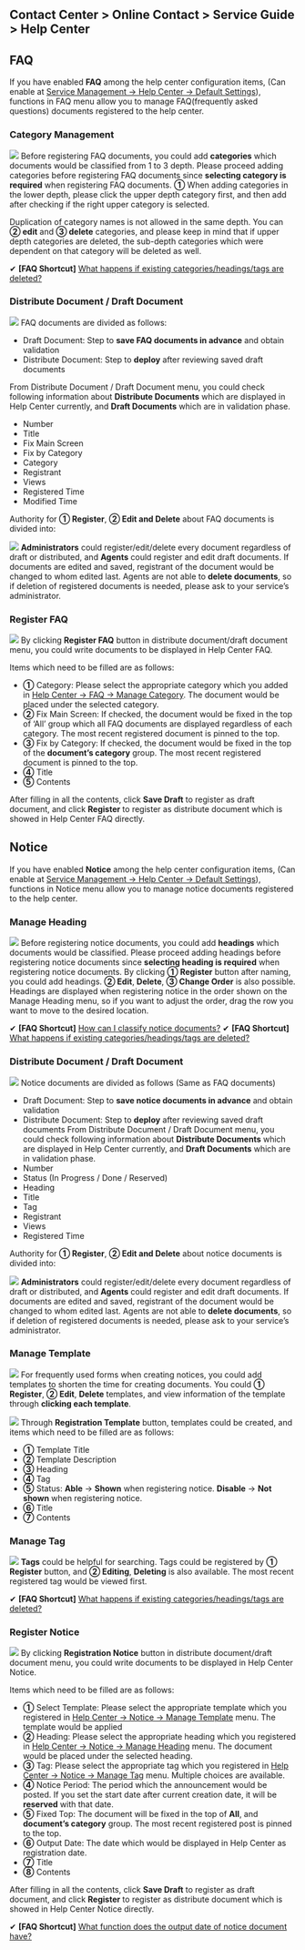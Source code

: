 ## Contact Center > Online Contact > Service Guide > Help Center

## FAQ
If you have enabled **FAQ** among the help center configuration items, (Can enable at [Service Management → Help Center → Default Settings](https://docs.toast.com/ko/Contact%20Center/ko/online-contact-guide-service-management/#_32)), functions in FAQ menu allow you to manage FAQ(frequently asked questions) documents registered to the help center. 


### Category Management
![](http://static.toastoven.net/prod_contact_center/3.1-(1).png)
Before registering FAQ documents, you could add **categories** which documents would be classified from 1 to 3 depth. Please proceed adding categories before registering FAQ documents since **selecting category is required** when registering FAQ documents. **①** When adding categories in the lower depth, please click the upper depth category first, and then add after checking if the right upper category is selected.

Duplication of category names is not allowed in the same depth.
You can **② edit** and **③ delete** categories, and please keep in mind that if upper depth categories are deleted, the sub-depth categories which were dependent on that category will be deleted as well.

✔ **\[FAQ Shortcut]** [What happens if existing categories/headings/tags are deleted?](https://nhn-contact.oc.toast.com/oc/hc/article/63/)


### Distribute Document / Draft Document
![](http://static.toastoven.net/prod_contact_center/3.1-(2).png)
FAQ documents are divided as follows:
- Draft Document: Step to **save FAQ documents in advance** and obtain validation
- Distribute Document: Step to **deploy** after reviewing saved draft documents

From Distribute Document / Draft Document menu, you could check following information about **Distribute Documents** which are displayed in Help Center currently, and **Draft Documents** which are in validation phase.
-	Number
-	Title
-	Fix Main Screen
-	Fix by Category
-	Category
-	Registrant
-	Views
-	Registered Time
-	Modified Time

Authority for **① Register**, **② Edit and Delete** about FAQ documents is divided into:

![](http://static.toastoven.net/prod_contact_center/3.1-(2)a.png)
**Administrators** could register/edit/delete every document regardless of draft or distributed, and **Agents** could register and edit draft documents. 
If documents are edited and saved, registrant of the document would be changed to whom edited last. Agents are not able to **delete documents**, so if deletion of registered documents is needed, please ask to your service’s administrator.

### Register FAQ
![](http://static.toastoven.net/prod_contact_center/3.1-(3).png)
By clicking **Register FAQ** button in distribute document/draft document menu, you could write documents to be displayed in Help Center FAQ.

Items which need to be filled are as follows:
- **①** Category: Please select the appropriate category which you added in [Help Center → FAQ → Manage Category](https://docs.toast.com/ko/Contact%20Center/ko/online-contact-guide-help-center/#_1). The document would be placed under the selected category.
- **②** Fix Main Screen: If checked, the document would be fixed in the top of ‘All’ group which all FAQ documents are displayed regardless of each category. The most recent registered document is pinned to the top.
- **③** Fix by Category: If checked, the document would be fixed in the top of the **document’s category** group. The most recent registered document is pinned to the top.
- **④** Title
- **⑤** Contents

After filling in all the contents, click **Save Draft** to register as draft document, and click **Register** to register as distribute document which is showed in Help Center FAQ directly.

## Notice
If you have enabled **Notice** among the help center configuration items, (Can enable at [Service Management → Help Center → Default Settings]( https://docs.toast.com/ko/Contact%20Center/ko/online-contact-guide-service-management/#_32)), functions in Notice menu allow you to manage notice documents registered to the help center.  

### Manage Heading
![](http://static.toastoven.net/prod_contact_center/3.2-(1).png)
Before registering notice documents, you could add **headings** which documents would be classified. Please proceed adding headings before registering notice documents since **selecting heading is required** when registering notice documents.
By clicking **① Register** button after naming, you could add headings. **② Edit**, **Delete**, **③ Change Order** is also possible.
Headings are displayed when registering notice in the order shown on the Manage Heading menu, so if you want to adjust the order, drag the row you want to move to the desired location.

✔ **\[FAQ Shortcut]** [How can I classify notice documents?](https://nhn-contact.oc.toast.com/oc/hc/article/47/)
✔ **\[FAQ Shortcut]** [What happens if existing categories/headings/tags are deleted?](https://nhn-contact.oc.toast.com/oc/hc/article/63/)


### Distribute Document / Draft Document
![](http://static.toastoven.net/prod_contact_center/3.2-(2).png)
Notice documents are divided as follows (Same as FAQ documents)
-	Draft Document: Step to **save notice documents in advance** and obtain validation
-	Distribute Document: Step to **deploy** after reviewing saved draft documents
From Distribute Document / Draft Document menu, you could check following information about **Distribute Documents** which are displayed in Help Center currently, and **Draft Documents** which are in validation phase.
-	Number
-	Status (In Progress / Done / Reserved)
-	Heading
-	Title
-	Tag
-	Registrant
-	Views
-	Registered Time

Authority for **① Register**, **② Edit and Delete** about notice documents is divided into:

![](http://static.toastoven.net/prod_contact_center/3.1-(2)a.png)
**Administrators** could register/edit/delete every document regardless of draft or distributed, and **Agents** could register and edit draft documents. 
If documents are edited and saved, registrant of the document would be changed to whom edited last. Agents are not able to **delete documents**, so if deletion of registered documents is needed, please ask to your service’s administrator.

### Manage Template
![](http://static.toastoven.net/prod_contact_center/3.2-(3).png)
For frequently used forms when creating notices, you could add templates to shorten the time for creating documents. You could **① Register**, **② Edit**, **Delete** templates, and view information of the template through **clicking each template**. 

![](http://static.toastoven.net/prod_contact_center/3.2-(4).png)
Through **Registration Template** button, templates could be created, and items which need to be filled are as follows:
- **①** Template Title
- **②** Template Description
- **③** Heading
- **④** Tag
- **⑤** Status: **Able** → **Shown** when registering notice. **Disable** → **Not shown** when registering notice.
- **⑥** Title
- **⑦** Contents

### Manage Tag
![](http://static.toastoven.net/prod_contact_center/3.2-(5).png)
**Tags** could be helpful for searching. Tags could be registered by **① Register** button, and **② Editing**, **Deleting** is also available. The most recent registered tag would be viewed first.

✔ **\[FAQ Shortcut]** [What happens if existing categories/headings/tags are deleted?](https://nhn-contact.oc.toast.com/oc/hc/article/63/)

### Register Notice
![](http://static.toastoven.net/prod_contact_center/3.2-(6).png)
By clicking **Registration Notice** button in distribute document/draft document menu, you could write documents to be displayed in Help Center Notice.

Items which need to be filled are as follows:

- **①** Select Template: Please select the appropriate template which you registered in  [Help Center → Notice → Manage Template](https://docs.toast.com/ko/Contact%20Center/ko/online-contact-guide-help-center/#_6) menu. The template would be applied
- **②** Heading:  Please select the appropriate heading which you registered in [Help Center → Notice → Manage Heading](https://docs.toast.com/ko/Contact%20Center/ko/online-contact-guide-help-center/#_4) menu. The document would be placed under the selected heading.
- **③** Tag: Please select the appropriate tag which you registered in [Help Center → Notice → Manage Tag](https://docs.toast.com/ko/Contact%20Center/ko/online-contact-guide-help-center/#_7) menu. Multiple choices are available.
- **④** Notice Period: The period which the announcement would be posted. If you set the start date after current creation date, it will be **reserved** with that date.
- **⑤** Fixed Top: The document will be fixed in the top of **All**, and **document’s category** group. The most recent registered post is pinned to the top.
- **⑥** Output Date: The date which would be displayed in Help Center as registration date.
- **⑦** Title
- **⑧** Contents


After filling in all the contents, click **Save Draft** to register as draft document, and click **Register** to register as distribute document which is showed in Help Center Notice directly.

✔ **\[FAQ Shortcut]** [What function does the output date of notice document have?](https://nhn-contact.oc.toast.com/oc/hc/article/46/)
